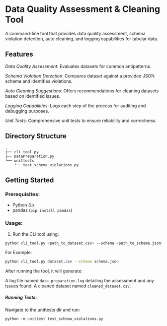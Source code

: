 # Data Quality Assessment & Cleaning Tool

A command-line tool that provides data quality assessment, schema violation detection, auto cleaning, and logging capabilities for tabular data.

## Features
*Data Quality Assessment*: Evaluates datasets for common antipatterns.

*Schema Violation Detection*: Compares dataset against a provided JSON schema and identifies violations.

*Auto Cleaning Suggestions*: Offers recommendations for cleaning datasets based on identified issues.

*Logging Capabilities*: Logs each step of the process for auditing and debugging purposes.

*Unit Tests*: Comprehensive unit tests to ensure reliability and correctness.

## Directory Structure
```
.
├── cli_tool.py
├── DataPreparation.py
└── unittests
    └── test_schema_violations.py
```

## Getting Started

### Prerequisites:

- Python 3.x
- pandas (`pip install pandas`)

### Usage:

1. Run the CLI tool using:
   
```bash
python cli_tool.py <path_to_dataset.csv> --schema <path_to_schema.json>
```

For Example:
```bash
python cli_tool.py dataset.csv --schema schema.json
```
After running the tool, it will generate:

A log file named `data_preparation.log` detailing the assessment and any issues found.
A cleaned dataset named `cleaned_dataset.csv`.

##### Running Tests:
Navigate to the unittests dir and run:

```
python -m unittest test_schema_violations.py
```